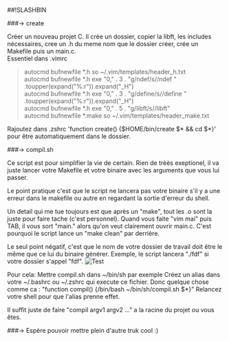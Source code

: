 #\#!SLASHBIN

###-> create

Créer un nouveau projet C. Il crée un dossier, copier la libft, les includes nécessaires, cree un .h du meme nom que le dossier créer, crée un Makefile puis un main.c.  
Essentiel dans .vimrc
<blockquote>
autocmd bufnewfile *.h so ~/.vim/templates/header_h.txt<br/>
autocmd bufnewfile *.h exe "0," . 3 . "g/ndef/s//ndef " .toupper(expand("%:r")).expand("_H")<br/>
autocmd bufnewfile *.h exe "0," . 3 . "g/define/s//define " .toupper(expand("%:r")).expand("_H")<br/>
autocmd bufnewfile *.h exe "0," . 5 . "g/libft/s//libft"<br/>
autocmd bufnewfile *.make so ~/.vim/templates/header_make.txt<br/>
</blockquote>

Rajoutez dans .zshrc 'function create() {$HOME/bin/create $* && cd $*}' pour être automatiquement dans le dossier.

###-> compil.sh

Ce script est pour simplifier la vie de certain. Rien de trèès exeptionel, il va juste lancer votre Makefile et votre binaire avec les arguments que vous lui passer.

Le point pratique c'est que le script ne lancera pas votre binaire s'il y a une erreur dans le makefile ou autre en regardant la sortie d'erreur du shell.

Un detail qui me tue toujours est que après un "make", tout les .o sont la juste pour faire tache (c'est personnel). Quand vous faite "vim mai" puis TAB, il vous sort "main." alors qu'on veut clairement ouvrir main.c. C'est pourquoi le script lance un "make clean" par derrière.

Le seul point négatif, c'est que le nom de votre dossier de travail doit être le même que ce lui du binaire générer. Exemple, le script lancera "./fdf" si votre dossier s'appel "fdf". 
![Test](http://nsa34.casimages.com/img/2015/01/18/150118121608128168.png "Exemple")

Pour cela:
Mettre compil.sh dans ~/bin/sh par exemple
Créez un alias dans votre ~/.bashrc ou ~/.zshrc qui execute ce fichier. Donc quelque chose comme ca : "function compil() {/bin/bash ~/bin/sh/compil.sh $*}"
Relancez votre shell pour que l'alias prenne effet.

Il suffit juste de faire "compil argv1 argv2 ..." a la racine du projet ou vous êtes.

###-> Espère pouvoir mettre plein d'autre truk cool :)


